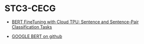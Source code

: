 # STC3-CECG

* [BERT FineTuning with Cloud TPU: Sentence and Sentence-Pair Classification Tasks](https://colab.research.google.com/github/tensorflow/tpu/blob/master/tools/colab/bert_finetuning_with_cloud_tpus.ipynb#scrollTo=5U_c8s2AvhgL)

* [GOOGLE BERT on github](https://github.com/google-research/bert)

